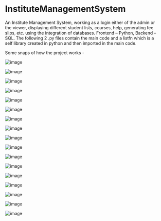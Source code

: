 # InstituteManagementSystem
An Institute Management System, working as a login either of the admin or the viewer, displaying different student lists, courses, help, generating fee slips, etc. using the integration of databases.  Frontend – Python, Backend – SQL.
The following 2 .py files contain the main code and a listfn which is a self library created in python and then imported in the main code. 

Some snaps of how the project works - 

![image](https://user-images.githubusercontent.com/71866596/203976465-2a220e62-44ee-4786-b4df-9623c1baf0e5.png)

![image](https://user-images.githubusercontent.com/71866596/203976486-02fdae48-b38d-45cf-897a-6fd3110651c7.png)

![image](https://user-images.githubusercontent.com/71866596/203976512-df20f891-2152-4bad-a089-616c70c1e342.png)

![image](https://user-images.githubusercontent.com/71866596/203976529-be831d39-14f6-43a4-b69a-e8c5f9b2c189.png)

![image](https://user-images.githubusercontent.com/71866596/203976543-d50a180c-0db1-4e6a-9c47-e7f4a2490ff4.png)

![image](https://user-images.githubusercontent.com/71866596/203976550-4818c10c-ce4a-4f70-bbeb-3dc47de77253.png)

![image](https://user-images.githubusercontent.com/71866596/203976562-87c82377-1a2e-43d7-b622-81e4f22218ba.png)

![image](https://user-images.githubusercontent.com/71866596/203976575-30f64c81-6908-432d-9d0e-040110c414ed.png)

![image](https://user-images.githubusercontent.com/71866596/203976596-710318b7-5147-4ed8-afdc-7d00ef145a21.png)

![image](https://user-images.githubusercontent.com/71866596/203976627-0d0e9d8f-ca4a-4224-8628-8d7af227a1ff.png)

![image](https://user-images.githubusercontent.com/71866596/203976665-53c801e5-2dae-46b3-98f0-217249fbd187.png)

![image](https://user-images.githubusercontent.com/71866596/203976677-08ae3ceb-d272-48c9-86f1-1cb9de25fd2a.png)

![image](https://user-images.githubusercontent.com/71866596/203976694-4e02ed1b-91d8-4622-b0c3-4c331ef029bb.png)

![image](https://user-images.githubusercontent.com/71866596/203976702-8433e36f-2ba0-4526-a704-b737f0388faf.png)

![image](https://user-images.githubusercontent.com/71866596/203976718-4f95a0be-4e97-492d-94c8-a24ae3c1b10c.png)

![image](https://user-images.githubusercontent.com/71866596/203976726-069ea945-9026-4600-9017-4ce4b6d398a8.png)

![image](https://user-images.githubusercontent.com/71866596/203976738-e4968400-2f4e-49ea-b3eb-85e083c7aed6.png)
